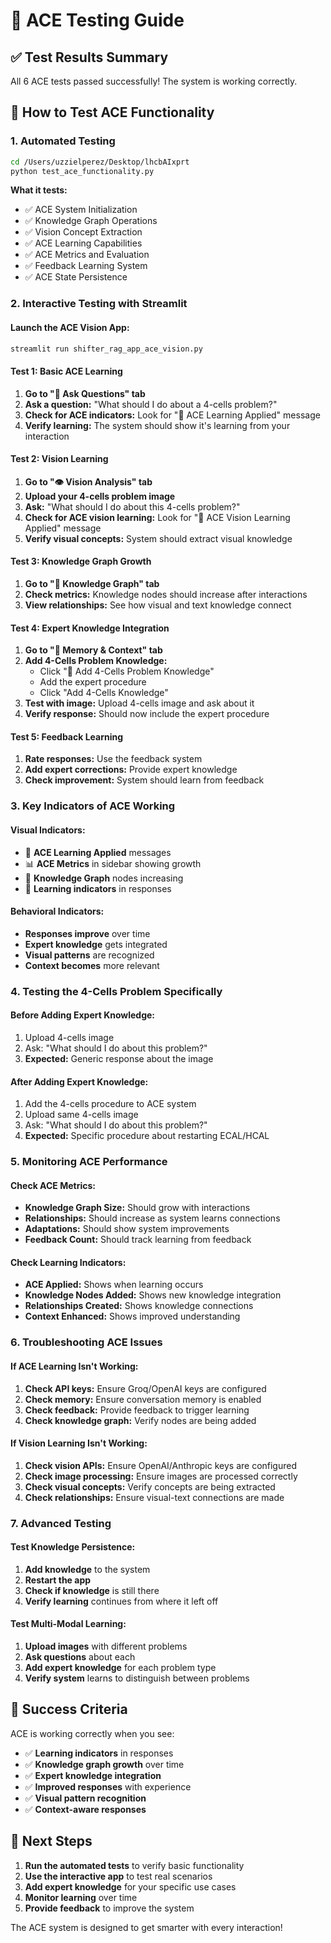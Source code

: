 # 🧪 ACE Testing Guide

## ✅ **Test Results Summary**
All 6 ACE tests passed successfully! The system is working correctly.

## 🧠 **How to Test ACE Functionality**

### **1. Automated Testing**
```bash
cd /Users/uzzielperez/Desktop/lhcbAIxprt
python test_ace_functionality.py
```

**What it tests:**
- ✅ ACE System Initialization
- ✅ Knowledge Graph Operations  
- ✅ Vision Concept Extraction
- ✅ ACE Learning Capabilities
- ✅ ACE Metrics and Evaluation
- ✅ Feedback Learning System
- ✅ ACE State Persistence

### **2. Interactive Testing with Streamlit**

#### **Launch the ACE Vision App:**
```bash
streamlit run shifter_rag_app_ace_vision.py
```

#### **Test 1: Basic ACE Learning**
1. **Go to "💬 Ask Questions" tab**
2. **Ask a question:** "What should I do about a 4-cells problem?"
3. **Check for ACE indicators:** Look for "🧠 ACE Learning Applied" message
4. **Verify learning:** The system should show it's learning from your interaction

#### **Test 2: Vision Learning**
1. **Go to "👁️ Vision Analysis" tab**
2. **Upload your 4-cells problem image**
3. **Ask:** "What should I do about this 4-cells problem?"
4. **Check for ACE vision learning:** Look for "🧠 ACE Vision Learning Applied" message
5. **Verify visual concepts:** System should extract visual knowledge

#### **Test 3: Knowledge Graph Growth**
1. **Go to "🧠 Knowledge Graph" tab**
2. **Check metrics:** Knowledge nodes should increase after interactions
3. **View relationships:** See how visual and text knowledge connect

#### **Test 4: Expert Knowledge Integration**
1. **Go to "🧠 Memory & Context" tab**
2. **Add 4-Cells Problem Knowledge:**
   - Click "🔧 Add 4-Cells Problem Knowledge"
   - Add the expert procedure
   - Click "Add 4-Cells Knowledge"
3. **Test with image:** Upload 4-cells image and ask about it
4. **Verify response:** Should now include the expert procedure

#### **Test 5: Feedback Learning**
1. **Rate responses:** Use the feedback system
2. **Add expert corrections:** Provide expert knowledge
3. **Check improvement:** System should learn from feedback

### **3. Key Indicators of ACE Working**

#### **Visual Indicators:**
- 🧠 **ACE Learning Applied** messages
- 📊 **ACE Metrics** in sidebar showing growth
- 🔗 **Knowledge Graph** nodes increasing
- 🎯 **Learning indicators** in responses

#### **Behavioral Indicators:**
- **Responses improve** over time
- **Expert knowledge** gets integrated
- **Visual patterns** are recognized
- **Context becomes** more relevant

### **4. Testing the 4-Cells Problem Specifically**

#### **Before Adding Expert Knowledge:**
1. Upload 4-cells image
2. Ask: "What should I do about this problem?"
3. **Expected:** Generic response about the image

#### **After Adding Expert Knowledge:**
1. Add the 4-cells procedure to ACE system
2. Upload same 4-cells image  
3. Ask: "What should I do about this problem?"
4. **Expected:** Specific procedure about restarting ECAL/HCAL

### **5. Monitoring ACE Performance**

#### **Check ACE Metrics:**
- **Knowledge Graph Size:** Should grow with interactions
- **Relationships:** Should increase as system learns connections
- **Adaptations:** Should show system improvements
- **Feedback Count:** Should track learning from feedback

#### **Check Learning Indicators:**
- **ACE Applied:** Shows when learning occurs
- **Knowledge Nodes Added:** Shows new knowledge integration
- **Relationships Created:** Shows knowledge connections
- **Context Enhanced:** Shows improved understanding

### **6. Troubleshooting ACE Issues**

#### **If ACE Learning Isn't Working:**
1. **Check API keys:** Ensure Groq/OpenAI keys are configured
2. **Check memory:** Ensure conversation memory is enabled
3. **Check feedback:** Provide feedback to trigger learning
4. **Check knowledge graph:** Verify nodes are being added

#### **If Vision Learning Isn't Working:**
1. **Check vision APIs:** Ensure OpenAI/Anthropic keys are configured
2. **Check image processing:** Ensure images are processed correctly
3. **Check visual concepts:** Verify concepts are being extracted
4. **Check relationships:** Ensure visual-text connections are made

### **7. Advanced Testing**

#### **Test Knowledge Persistence:**
1. **Add knowledge** to the system
2. **Restart the app**
3. **Check if knowledge** is still there
4. **Verify learning** continues from where it left off

#### **Test Multi-Modal Learning:**
1. **Upload images** with different problems
2. **Ask questions** about each
3. **Add expert knowledge** for each problem type
4. **Verify system** learns to distinguish between problems

## 🎯 **Success Criteria**

ACE is working correctly when you see:
- ✅ **Learning indicators** in responses
- ✅ **Knowledge graph growth** over time
- ✅ **Expert knowledge integration**
- ✅ **Improved responses** with experience
- ✅ **Visual pattern recognition**
- ✅ **Context-aware responses**

## 🚀 **Next Steps**

1. **Run the automated tests** to verify basic functionality
2. **Use the interactive app** to test real scenarios
3. **Add expert knowledge** for your specific use cases
4. **Monitor learning** over time
5. **Provide feedback** to improve the system

The ACE system is designed to get smarter with every interaction!
